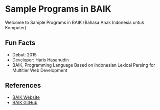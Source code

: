 # Sample Programs in BAIK

Welcome to Sample Programs in BAIK (Bahasa Anak Indonesia untuk Komputer)

## Fun Facts

- Debut: 2015
- Developer: Haris Hasanudin
- BAIK, Programming Language Based on Indonesian Lexical Parsing for Multitier Web Development

## References

- [BAIK Website](https://baik-lang.id/)
- [BAIK GitHub](https://github.com/baik-lang/)